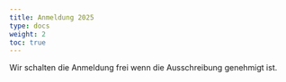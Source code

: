 ```yaml
---
title: Anmeldung 2025
type: docs
weight: 2
toc: true
---
```


Wir schalten die Anmeldung frei wenn die Ausschreibung genehmigt ist. 